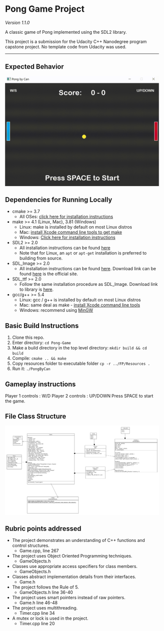 # Pong Game Project

*Version 1.1.0*

A classic game of Pong implemented using the SDL2 library. 

This project is a submission for the Udacity C++ Nanodegree program capstone project. No template code from Udacity was used.

---
## Expected Behavior

<img src="images/demo.gif"/>

## Dependencies for Running Locally

* cmake >= 3.7
  * All OSes: [click here for installation instructions](https://cmake.org/install/)
* make >= 4.1 (Linux, Mac), 3.81 (Windows)
  * Linux: make is installed by default on most Linux distros
  * Mac: [install Xcode command line tools to get make](https://developer.apple.com/xcode/features/)
  * Windows: [Click here for installation instructions](http://gnuwin32.sourceforge.net/packages/make.htm)
* SDL2 >= 2.0
  * All installation instructions can be found [here](https://wiki.libsdl.org/Installation)
  * Note that for Linux, an `apt` or `apt-get` installation is preferred to building from source.
* SDL_Image >= 2.0
	* All installation instructions can be found [here](https://lazyfoo.net/tutorials/SDL/06_extension_libraries_and_loading_other_image_formats/index.php). Download link can be found [here](
	https://www.libsdl.org/tmp/SDL_image/) is the official site.
* SDL_ttf >= 2.0
	* Follow the same installation procedure as SDL_Image. Download link to library is [here](https://www.libsdl.org/projects/SDL_ttf/).
* gcc/g++ >= 5.4
  * Linux: gcc / g++ is installed by default on most Linux distros
  * Mac: same deal as make - [install Xcode command line tools](https://developer.apple.com/xcode/features/)
  * Windows: recommend using [MinGW](http://www.mingw.org/)


## Basic Build Instructions

1. Clone this repo.
2. Enter directory: `cd Pong-Game`
3. Make a build directory in the top level directory: `mkdir build && cd build`
4. Compile: `cmake .. && make`
5. Copy resources folder to executable folder `cp -r ../FP/Resources .`
6. Run it: `./PongByCan`


## Gameplay instructions

Player 1 controls : W/D
Player 2 controls : UP/DOWN
Press SPACE to start the game.

## File Class Structure

<img src="images/pong_class_diagram.png"/>

## Rubric points addressed

* The project demonstrates an understanding of C++ functions and control structures.
	* Game.cpp, line 267
* The project uses Object Oriented Programming techniques.
	* GameObjects.h
* Classes use appropriate access specifiers for class members.
	* GameObjects.h
* Classes abstract implementation details from their interfaces.
	* Game.h
* The project follows the Rule of 5.
	* GameObjects.h line 36-40
* The project uses smart pointers instead of raw pointers.
	* Game.h line 46-48
* The project uses multithreading.
	* Timer.cpp line 34
* A mutex or lock is used in the project.
	* Timer.cpp line 20
